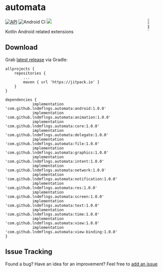 
# automata

<img src="https://b.thumbs.redditmedia.com/fgPTrlTWKzx7u2-5y1-ZVgvML_3lA_hZXonp41yTyXo.png" align="right" width="10%" alt="Lightweight Kotlin (Android) Reddit API Wrapper" />

[![API](https://img.shields.io/badge/API-16%2B-orange.svg)](https://android-arsenal.com/api?level=16)
![Android CI](https://github.com/lndmflngs/automata/workflows/Android%20CI/badge.svg?branch=master)
[![](https://jitpack.io/v/lndmflngs/automata.svg)](https://jitpack.io/#lndmflngs/automata)

Kotlin Android related extensions

## Download
Grab [latest release](https://jitpack.io/#lndmflngs/automata) via Gradle:

```
allprojects {
    repositories {
        ...
        maven { url 'https://jitpack.io' }
    }
}
```
```
dependencies {
            implementation 'com.github.lndmflngs.automata:android:1.0.0'
            implementation 'com.github.lndmflngs.automata:animation:1.0.0'
            implementation 'com.github.lndmflngs.automata:core:1.0.0'
            implementation 'com.github.lndmflngs.automata:delegate:1.0.0'
            implementation 'com.github.lndmflngs.automata:file:1.0.0'
            implementation 'com.github.lndmflngs.automata:graphics:1.0.0'
            implementation 'com.github.lndmflngs.automata:intent:1.0.0'
            implementation 'com.github.lndmflngs.automata:network:1.0.0'
            implementation 'com.github.lndmflngs.automata:notification:1.0.0'
            implementation 'com.github.lndmflngs.automata:res:1.0.0'
            implementation 'com.github.lndmflngs.automata:screen:1.0.0'
            implementation 'com.github.lndmflngs.automata:text:1.0.0'
            implementation 'com.github.lndmflngs.automata:time:1.0.0'
            implementation 'com.github.lndmflngs.automata:view:1.0.0'
            implementation 'com.github.lndmflngs.automata:view-binding:1.0.0'
}
```

## Issue Tracking
Found a bug? Have an idea for an improvement? Feel free to [add an issue](../../issues)
